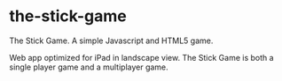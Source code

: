# the-stick-game
The Stick Game. A simple Javascript and HTML5 game.

Web app optimized for iPad in landscape view. 
The Stick Game is both a single player game and a multiplayer game. 


